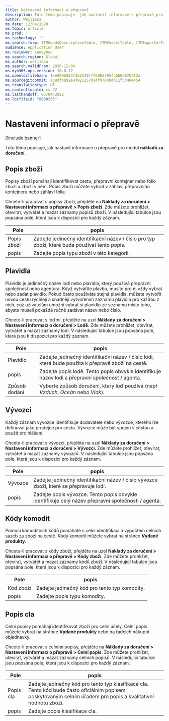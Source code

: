 ```yaml
---
title: Nastavení informací o přepravě
description: Toto téma popisuje, jak nastavit informace o přepravě pro modul nákladů za doručení.
author: Weijiesa
ms.date: 12/04/2020
ms.topic: article
ms.prod: ''
ms.technology: ''
ms.search.form: ITMGoodsDescriptionTable, ITMVesselTable, ITMExporterTable, ITMCommodityCodeTable, ITMCustomsDescription
audience: Application User
ms.reviewer: kamaybac
ms.search.region: Global
ms.author: weijiesa
ms.search.validFrom: 2020-12-04
ms.dyn365.ops.version: 10.0.17
ms.openlocfilehash: 1ee099b923f3e2140f7f6962795fc6b6e87b913a
ms.sourcegitcommit: a58dfb892e43921157014f0784bd411f5c40e454
ms.translationtype: HT
ms.contentlocale: cs-CZ
ms.lasthandoff: 05/04/2022
ms.locfileid: "8690295"
---
```

# <a name="shipping-information-setup"></a>Nastavení informací o přepravě

[!include [banner](../../includes/banner.md)]

Toto téma popisuje, jak nastavit informace o přepravě pro modul **nákladů za doručení**.

## <a name="description-of-goods"></a><a name="description-of-goods"></a>Popis zboží

Popisy zboží pomáhají identifikovat cestu, přepravní kontejner nebo folio zboží a zboží v něm. Popis zboží můžete vybrat v záhlaví přepravního kontejneru nebo záhlaví folia.

Chcete-li pracovat s popisy zboží, přejděte na **Náklady za doručení \> Nastavení informací o přepravě \> Popis zboží**. Zde můžete prohlížet, otevírat, vytvářet a mazat záznamy popisů zboží. V následující tabulce jsou popsána pole, která jsou k dispozici pro každý záznam.

| Pole | popis |
|---|---|
| Popis zboží | Zadejte jedinečný identifikační název / číslo pro typ zboží, které bude používat tento popis. |
| popis | Zadejte popis typu zboží v této kategorii. |

## <a name="vessels"></a><a name="vessels"></a>Plavidla

Plavidlo je jedinečný název lodi nebo plavidla, který používá přepravní společnost nebo agentura. Když vytváříte plavbu, musíte pro ni vždy vybrat nebo zadat plavidlo. Pokud často používáte stejná plavidla, můžete vytvořit novou cestu rychleji a snadněji vytvořením záznamu plavidla pro každou z nich, což uživatelům umožní vybrat si plavidlo ze seznamu místo toho, abyste museli pokaždé ručně zadávat název nebo číslo.

Chcete-li pracovat s loďmi, přejděte na uzel **Náklady za doručení \> Nastavení informací o doručení \> Lodě**. Zde můžete prohlížet, otevírat, vytvářet a mazat záznamy lodí. V následující tabulce jsou popsána pole, která jsou k dispozici pro každý záznam.

| Pole | popis |
|---|---|
| Plavidlo | Zadejte jedinečný identifikační název / číslo lodi, která bude použita k přepravě zboží na cestě. |
| popis | Zadejte popis lodě. Tento popis obvykle identifikuje název lodi a přepravní společnost / agenta. |
| Způsob dodání | Vyberte způsob doručení, který loď používá (např _Vzduch_, _Oceán_ nebo _Vlak_). |

## <a name="exporters"></a>Vývozci

Každý záznam vývozce identifikuje dodavatele nebo vývozce, kterého lze definovat jako prodejce pro cestu. Vývozce může být spojen s cestou a použit pro hlášení.

Chcete-li pracovat s vývozci, přejděte na uzel **Náklady za doručení \> Nastavení informací o doručení \> Vývozci**. Zde můžete prohlížet, otevírat, vytvářet a mazat záznamy vývozců. V následující tabulce jsou popsána pole, která jsou k dispozici pro každý záznam.

| Pole | popis |
|---|---|
| Vývozce | Zadejte jedinečný identifikační název / číslo vývozce zboží, které se přepravuje lodí. |
| popis | Zadejte popis vývozce. Tento popis obvykle identifikuje celý název přepravní společnosti / agenta. |

## <a name="commodity-codes"></a>Kódy komodit

Pomocí komoditních kódů pomáháte s celní identifikací a výpočtem celních sazeb za zboží na cestě. Kódy komodit můžete vybrat na stránce **Vydané produkty**.

Chcete-li pracovat s kódy zboží, přejděte na uzel **Náklady za doručení \> Nastavení informací o přepravě \> Kódy zboží**. Zde můžete prohlížet, otevírat, vytvářet a mazat záznamy kódů zboží. V následující tabulce jsou popsána pole, která jsou k dispozici pro každý záznam.

| Pole | popis |
|---|---|
| Kód zboží | Zadejte jedinečný kód pro tento typ komodity. |
| popis | Zadejte popis typu komodity. |

## <a name="customs-description"></a>Popis cla

Celní popisy pomáhají identifikovat zboží pro celní účely. Celní popis můžete vybrat na stránce **Vydané produkty** nebo na řádcích nákupní objednávky.

Chcete-li pracovat s celními popisy, přejděte na **Náklady za doručení \> Nastavení informací o přepravě \> Celní popis**. Zde můžete prohlížet, otevírat, vytvářet a mazat záznamy celních popisů. V následující tabulce jsou popsána pole, která jsou k dispozici pro každý záznam.

| Pole | popis |
|---|---|
| Popis cla | Zadejte jedinečný kód pro tento typ klasifikace cla. Tento kód bude často oficiálním popisem poskytovaným celním úřadem pro popis a kvalitativní hodnotu zboží. |
| popis | Zadejte popis klasifikace cla. |
